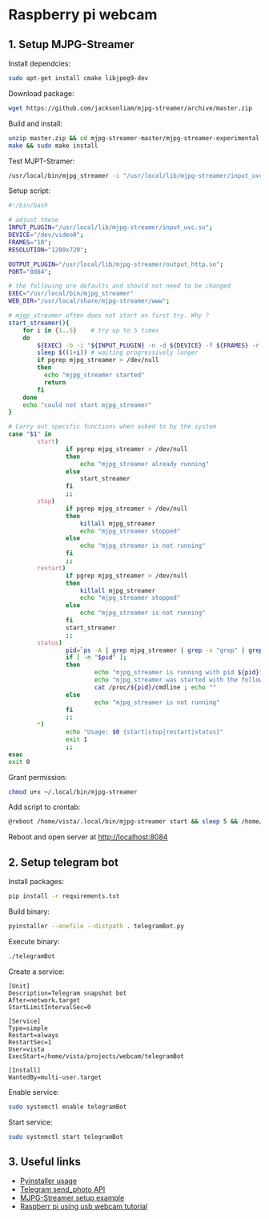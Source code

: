 # Raspberry pi webcam

## 1. Setup MJPG-Streamer

Install dependcies:

```sh
sudo apt-get install cmake libjpeg9-dev
```

Download package:

```sh
wget https://github.com/jacksonliam/mjpg-streamer/archive/master.zip
```

Build and install:

```sh
unzip master.zip && cd mjpg-streamer-master/mjpg-streamer-experimental
make && sudo make install
```

Test MJPT-Stramer:

```sh
/usr/local/bin/mjpg_streamer -i "/usr/local/lib/mjpg-streamer/input_uvc.so -n -f 10 -r 1280x720" -o "/usr/local/lib/mjpg-streamer/output_http.so -p 8084 -w /usr/local/share/mjpg-streamer/www
```

Setup script:

```sh
#!/bin/bash

# adjust these
INPUT_PLUGIN="/usr/local/lib/mjpg-streamer/input_uvc.so";
DEVICE="/dev/video0";
FRAMES="10";
RESOLUTION="1280x720";

OUTPUT_PLUGIN="/usr/local/lib/mjpg-streamer/output_http.so";
PORT="8084";

# the following are defaults and should not need to be changed
EXEC="/usr/local/bin/mjpg_streamer"
WEB_DIR="/usr/local/share/mjpg-streamer/www";

# mjgp_streamer often does not start on first try. Why ?
start_streamer(){
    for i in {1..5}    # try up to 5 times
    do
        ${EXEC} -b -i "${INPUT_PLUGIN} -n -d ${DEVICE} -f ${FRAMES} -r ${RESOLUTION}" -o "${OUTPUT_PLUGIN} -p ${PORT} -w ${WEB_DIR}"  > /dev/null 2>&1
        sleep $((1+i)) # waiting progressively longer
        if pgrep mjpg_streamer > /dev/null
        then
          echo "mjpg_streamer started"
          return
        fi
    done
    echo "could not start mjpg_streamer"
}

# Carry out specific functions when asked to by the system
case "$1" in
        start)
                if pgrep mjpg_streamer > /dev/null
                then
                    echo "mjpg_streamer already running"
                else
                    start_streamer
                fi
                ;;
        stop)
                if pgrep mjpg_streamer > /dev/null
                then
                    killall mjpg_streamer
                    echo "mjpg_streamer stopped"
                else
                    echo "mjpg_streamer is not running"
                fi
                ;;
        restart)
                if pgrep mjpg_streamer > /dev/null
                then
                    killall mjpg_streamer
                    echo "mjpg_streamer stopped"
                else
                    echo "mjpg_streamer is not running"
                fi
                start_streamer
                ;;
        status)
                pid=`ps -A | grep mjpg_streamer | grep -v "grep" | grep -v mjpg_streamer. | awk '{print $1}' | head -n 1`
                if [ -n "$pid" ];
                then
                        echo "mjpg_streamer is running with pid ${pid}"
                        echo "mjpg_streamer was started with the following command line"
                        cat /proc/${pid}/cmdline ; echo ""
                else
                        echo "mjpg_streamer is not running"
                fi
                ;;
        *)
                echo "Usage: $0 {start|stop|restart|status}"
                exit 1
                ;;
esac
exit 0
```

Grant permission:

```sh
chmod u+x ~/.local/bin/mjpg-streamer
```

Add script to crontab:

```sh
@reboot /home/vista/.local/bin/mjpg-streamer start && sleep 5 && /home/vista/.local/bin/mjpg-streamer restart
```

Reboot and open server at [http://localhost:8084](http://localhost:8084)

## 2. Setup telegram bot

Install packages:

```sh
pip install -r requirements.txt
```

Build binary:

```sh
pyinstaller --onefile --distpath . telegramBot.py
```

Execute binary:

```sh
./telegramBot
```

Create a service:

```text
[Unit]
Description=Telegram snapshot bot
After=network.target
StartLimitIntervalSec=0

[Service]
Type=simple
Restart=always
RestartSec=1
User=vista
ExecStart=/home/vista/projects/webcam/telegramBot

[Install]
WantedBy=multi-user.target
```

Enable service:

```sh
sudo systemctl enable telegramBot
```

Start service:

```sh
sudo systemctl start telegramBot
```

## 3. Useful links

- [Pyinstaller usage](https://pyinstaller.org/en/stable/usage.html)
- [Telegram send_photo API](https://docs.python-telegram-bot.org/en/stable/telegram.bot.html#telegram.Bot.sendPhoto)
- [MJPG-Streamer setup example](https://www.sigmdel.ca/michel/ha/rpi/streaming_en.html)
- [Raspberr pi using usb webcam tutorial](https://raspberrypi-guide.github.io/electronics/using-usb-webcams)
